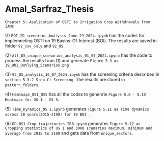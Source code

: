 # Amal_Sarfraz_Thesis
 
`Chapter 5: Application of OSTI to Irrigation Crop Withdrawals from IAMs`


(1) `BOI_2D_scenarios_Analysis_June_29_2024.ipynb` has the codes for implemneting OSTI on 19 Basins-Of-Interest (BOI). The results are saved in folder `92_csv_only` and `92_OS`. 


(2) `All_OS_unique_scenarios_analysis_01_07_2024.ipynb` has the code to process the results from (1) and generate `Figure 5.3 as 19_BOI_Outlying_Scenarios.png`


(3) `92_OS_analysis_10_07_2024.ipynb` has the screening criteria described in `section 5.3.2 Step C: Screening`. The results are stored in `pattern_folders`. 


(4) `Heatmaps_OS1_OS5` has all the codes to generate `Figure 5.6 - 5.10 Heatmaps for OS 1 - OS 5`. 



(5) `Time_Dynamics_OS 1.ipynb` generates `Figure 5.11 as Time dynamics across 18 years(2015-2100) for 19 BOI `.


(6) `DD_OS1_Crop trajectories_IRB.ipynb` generates `Figure 5.12 as Cropping statistics of OS 1 and 3000 scenarios maximum, minimum and average from 2015 to 2100` and gets data from `unique_sectors`.


